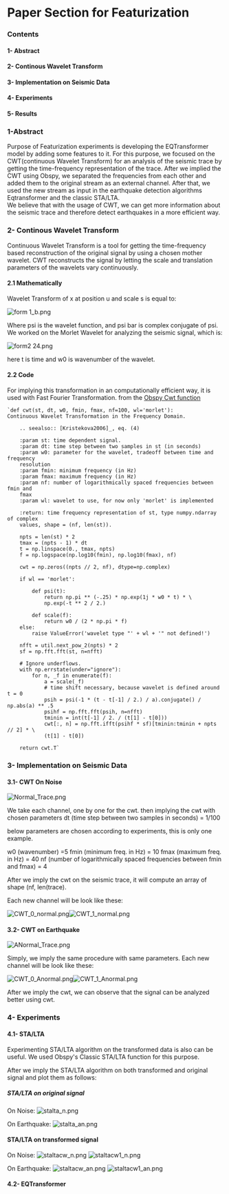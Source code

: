 # **Paper Section for Featurization**
### Contents
#### 1- Abstract
#### 2- Continous Wavelet Transform
#### 3- Implementation on Seismic Data
#### 4- Experiments
#### 5- Results 


### 1-Abstract

Purpose of Featurization experiments is developing the EQTransformer model by adding some features to it. For this purpose, we focused on the CWT(continuous Wavelet Transform) for an analysis of the seismic trace by getting the time-frequency representation of the trace.
After we implied the CWT using Obspy, we separated the frequencies from each other and added them to the original stream as an external channel. After that, we used the new stream as input in the earthquake detection algorithms Eqtransformer and the classic STA/LTA.  
 We believe that with the usage of CWT, we can get more information about the seismic trace and therefore detect earthquakes in a more efficient way. 


### 2- Continous Wavelet Transform
Continuous Wavelet Transform is a tool for getting the time-frequency based reconstruction of the original signal by using a chosen mother wavelet. CWT reconstructs the signal by letting the scale and translation parameters of the wavelets vary continuously.

#### 2.1 Mathematically
Wavelet Transform of x at position u and scale s is equal to:

![form 1_b.png](https://www.dropbox.com/s/9hwiedspq1ofplk/form%201_b.png?dl=0&raw=1)

Where psi is the wavelet function, and psi bar is complex conjugate of psi. 
We worked on the Morlet Wavelet for analyzing the seismic signal, which is:

![form2 24.png](https://www.dropbox.com/s/n7xnmmqm9p10dda/form2%2024.png?dl=0&raw=1)

here t is time and  w0 is wavenumber of the wavelet.

#### 2.2 Code
For implying this transformation in an computationally efficient way, it is used with Fast Fourier Transformation.
from the [Obspy Cwt function](<https://docs.obspy.org/_modules/obspy/signal/tf_misfit.html>)


    `def cwt(st, dt, w0, fmin, fmax, nf=100, wl='morlet'):
    Continuous Wavelet Transformation in the Frequency Domain.

        .. seealso:: [Kristekova2006]_, eq. (4)

        :param st: time dependent signal.
        :param dt: time step between two samples in st (in seconds)
        :param w0: parameter for the wavelet, tradeoff between time and frequency
        resolution
        :param fmin: minimum frequency (in Hz)
        :param fmax: maximum frequency (in Hz)
        :param nf: number of logarithmically spaced frequencies between fmin and
        fmax
        :param wl: wavelet to use, for now only 'morlet' is implemented

        :return: time frequency representation of st, type numpy.ndarray of complex
        values, shape = (nf, len(st)).
    
        npts = len(st) * 2
        tmax = (npts - 1) * dt
        t = np.linspace(0., tmax, npts)
        f = np.logspace(np.log10(fmin), np.log10(fmax), nf)

        cwt = np.zeros((npts // 2, nf), dtype=np.complex)

        if wl == 'morlet':

            def psi(t):
                return np.pi ** (-.25) * np.exp(1j * w0 * t) * \
                np.exp(-t ** 2 / 2.)

            def scale(f):
                return w0 / (2 * np.pi * f)
        else:
            raise ValueError('wavelet type "' + wl + '" not defined!')

        nfft = util.next_pow_2(npts) * 2
        sf = np.fft.fft(st, n=nfft)

        # Ignore underflows.
        with np.errstate(under="ignore"):
            for n, _f in enumerate(f):
                a = scale(_f)
                # time shift necessary, because wavelet is defined around t = 0
                psih = psi(-1 * (t - t[-1] / 2.) / a).conjugate() / np.abs(a) ** .5
                psihf = np.fft.fft(psih, n=nfft)
                tminin = int(t[-1] / 2. / (t[1] - t[0]))
                cwt[:, n] = np.fft.ifft(psihf * sf)[tminin:tminin + npts // 2] * \
                (t[1] - t[0])

        return cwt.T`

### 3- Implementation on Seismic Data
#### 3.1- CWT On Noise
![Normal_Trace.png](https://www.dropbox.com/s/954khku48ql11t7/Normal_Trace.png?dl=0&raw=1)

We take each channel, one by one for the cwt.
then implying the cwt with chosen parameters 
dt (time step between two samples in seconds) = 1/100                                

below parameters are chosen according to experiments, this is only one example.

w0 (wavenumber) =5
fmin (minimum freq. in Hz) = 10 
fmax (maximum freq. in Hz) = 40 
nf (number of logarithmically spaced frequencies between fmin and fmax) = 4 


After we imply the cwt on the seismic trace, it will compute an array of shape (nf, len(trace).

Each new channel will be look like these:

![CWT_0_normal.png](https://www.dropbox.com/s/bvtn2kow9a00pe5/CWT_0_normal.png?dl=0&raw=1)![CWT_1_normal.png](https://www.dropbox.com/s/uvl078gk53fiunv/CWT_1_normal.png?dl=0&raw=1)

#### 3.2- CWT on Earthquake

![ANormal_Trace.png](https://www.dropbox.com/s/5xzot49vn2mqdak/ANormal_Trace.png?dl=0&raw=1)

Simply, we imply the same procedure with same parameters.
Each new channel will be look like these:

![CWT_0_Anormal.png](https://www.dropbox.com/s/ep995i7ar23zdzd/CWT_0_Anormal.png?dl=0&raw=1)![CWT_1_Anormal.png](https://www.dropbox.com/s/931j4mi1k8gtnpq/CWT_1_Anormal.png?dl=0&raw=1)

After we imply the cwt, we can observe that the signal can be analyzed better using cwt.

### 4- Experiments
#### 4.1- STA/LTA

Experimenting STA/LTA algorithm on the transformed data is also can be useful.
We used Obspy's Classic STA/LTA function for this purpose.

After we imply the STA/LTA algorithm on both transformed and original signal and plot them as follows:
#####  STA/LTA on original signal
On Noise:
![stalta_n.png](https://www.dropbox.com/s/escqenb5vpnio0q/stalta_n.png?dl=0&raw=1)

On Earthquake:
![stalta_an.png](https://www.dropbox.com/s/abjffxp5vlrqt4k/stalta_an.png?dl=0&raw=1)

#### STA/LTA on transformed signal

On Noise:
![staltacw_n.png](https://www.dropbox.com/s/sd1iozcnzi6wy4c/staltacw_n.png?dl=0&raw=1) ![staltacw1_n.png](https://www.dropbox.com/s/fn7ltps6tflunc0/staltacw1_n.png?dl=0&raw=1)

On Earthquake:
![staltacw_an.png](https://www.dropbox.com/s/i70ux1tlb1b8rz4/staltacw_an.png?dl=0&raw=1) ![staltacw1_an.png](https://www.dropbox.com/s/5h1fl2qpx22etpj/staltacw1_an.png?dl=0&raw=1)

#### 4.2- EQTransformer


